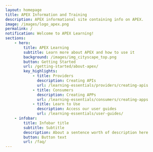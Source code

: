 ```yaml
---
layout: homepage
title: APEX Information and Training
description: APEX informational site containing info on APEX.
image: /images/logo_apex.png
permalink: /
notification: Welcome to APEX Learning!
sections:
    - hero:
        title: APEX Learning
        subtitle: Learn more about APEX and how to use it
        background: /images/img_cityscape_top.png
        button: Getting Started
        url: /getting-started/about-apex/
        key_highlights:
            - title: Providers
              description: Creating APIs
              url: /learning-essentials/providers/creating-apis
            - title: Consumers
              description: Creating APPs
              url: /learning-essentials/consumers/creating-apps
            - title: Learn to Use
              description: Access our user guides
              url: /learning-essentials/user-guides/
    - infobar:
        title: Infobar title
        subtitle: Subtitle
        description: About a sentence worth of description here
        button: Button text
        url: /faq/
---
```


